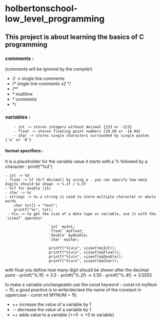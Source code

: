 # holbertonschool-low_level_programming

## This project is about learning the basics of C programming

### comments :
(comments will be ignored by the compiler)

- // -> single line comments
- /* single line comments v2 */
- /**
- \* multiline                           
- \* comments
- */  

### variables :
		- int -> stores integers without decimal {123 or -123}
		- float -> stores floating point numbers {19.99 or -19.99}
		- char -> stores single characters surrounded by single quotes {'a' or 'B'}

#### format specifiers : 
It is a placeholder for the variable value it starts with a % followed by a character : printf("%d")

	- int -> %d 	
	- float -> %f (6/7 decimal) by using a . you can specify how many digits should be shown -> %.1f / %.3f 
 	- %lf for double (15) 	
	- char -> %c
	- strings -> %s a string is used to store multiple character or whole words   
		char txt[] = "text";
		printf("%s", txt);
	 - %lu -> to get the size of a data type or variable, use it with the `sizeof` operator    
			 
						`int` myInt;
						`float` myFloat;
						`double` myDouble;
						`char` myChar;

						printf("%lu\n", sizeof(myInt));
						printf("%lu\n", sizeof(myFloat));
						printf("%lu\n", sizeof(myDouble));
						printf("%lu\n", sizeof(myChar));


with float you define how many digit should be shown after the decimal point 
	- printf("%.1f) -> 3.5
	- printf("%.2f) -> 3.55
 	- printf("%.4f) -> 3.5555

to make a variable unchangeable use the const keyword
	- const int myNum = 15;
a good practice is to write/declare the name of the constant in uppercase
	- const int MYNUM = 15;

- ++ increase the value of a variable by 1
- -- decrease the value of a variable by 1
- += adds value to a variable {+=5 -> +5 to variable}
 
